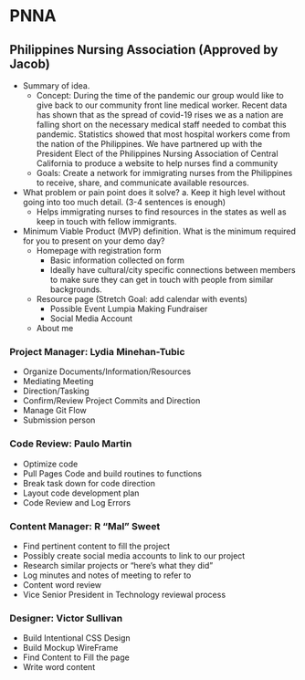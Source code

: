 # PNNA

## Philippines Nursing Association (Approved by Jacob)  
* Summary of idea.
  * Concept: During the time of the pandemic our group would like to give back to our community front line medical worker. Recent data has shown that as the spread of covid-19 rises we as a nation are falling short on the necessary medical staff needed to combat this pandemic. Statistics showed that most hospital workers come from the nation of the Philippines. We have partnered up with the President Elect of the Philippines Nursing Association of Central California to produce a website to help nurses find a community
  * Goals: Create a network for immigrating nurses from the Philippines to receive, share, and communicate available resources. 
* What problem or pain point does it solve? a. Keep it high level without going into too much detail. (3-4 sentences is enough)
  * Helps immigrating nurses to find resources in the states as well as keep in touch with fellow immigrants.
* Minimum Viable Product (MVP) definition. What is the minimum required for you to present on your demo day?
  * Homepage with registration form
    * Basic information collected on form
    * Ideally have cultural/city specific connections between members to make sure they can get in touch with people from similar backgrounds. 
  * Resource page (Stretch Goal: add calendar with events)
    * Possible Event Lumpia Making Fundraiser
    * Social Media Account
  * About me


### Project Manager:  Lydia Minehan-Tubic
* Organize Documents/Information/Resources
* Mediating Meeting
* Direction/Tasking
* Confirm/Review Project Commits and Direction
* Manage Git Flow
* Submission person
### Code Review: Paulo Martin
* Optimize code
* Pull Pages Code and build routines to functions
* Break task down for code direction
* Layout code development plan
* Code Review and Log Errors
### Content Manager: R “Mal” Sweet
* Find pertinent content to fill the project
* Possibly create social media accounts to link to our project
* Research similar projects or “here’s what they did”
* Log minutes and notes of meeting to refer to
* Content word review 
* Vice Senior President in Technology reviewal process
### Designer: Victor Sullivan
* Build Intentional CSS Design
* Build Mockup WireFrame
* Find Content to Fill the page
* Write word content